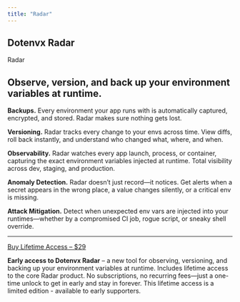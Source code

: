 ```yaml
---
title: "Radar"
---
```


<section class="w-full max-w-4xl lg:max-w-5xl mx-auto px-6 my-20 md:my-32">
  <div class="flex gap-3 h-full flex-col items-center justify-center">
    <div class="flex gap-1 text-center leading-relaxed my-1 items-center justify-center">
      <h1 class="text-center text-xl font-bold tracking-tight leading-none text-black dark:text-zinc-50">Dotenvx <span class="hidden">Radar</span></h1>
      <div class="inline-block bg-[#00FF00] text-black font-bold px-2 py-1 text-xl italic rounded-sm uppercase">Radar</div>
    </div>
    <h2 class="mb-5 text-center text-3xl sm:text-4xl md:text-5xl lg:text-6xl font-bold tracking-tight text-zinc-950 dark:text-zinc-50">Observe, version, and back up your environment variables at runtime.</h2>
    <div class="flex text-xl flex-col md:flex-row gap-4 md:gap-10 lg:gap-16">
      <div class="flex-1 flex flex-col gap-4 md:gap-8">
        <p>
          <strong>Backups.</strong>
          Every environment your app runs with is automatically captured, encrypted, and stored. Radar makes sure nothing gets lost.
        </p>
        <p>
          <strong>Versioning.</strong>
          Radar tracks every change to your envs across time. View diffs, roll back instantly, and understand who changed what, where, and when.
        </p>
        <p>
          <strong>Observability.</strong>
          Radar watches every app launch, process, or container, capturing the exact environment variables injected at runtime. Total visibility across dev, staging, and production.
        </p>
      </div>
      <div class="flex-1 flex flex-col gap-4 md:gap-8">
        <p>
          <strong>Anomaly Detection.</strong>
          Radar doesn’t just record—it notices. Get alerts when a secret appears in the wrong place, a value changes silently, or a critical env is missing.
        </p>
        <p>
          <strong>Attack Mitigation.</strong>
          Detect when unexpected env vars are injected into your runtimes—whether by a compromised CI job, rogue script, or sneaky shell override.
        </p>
        <hr/>
        <div class="flex flex-col gap-4">
          <a href="https://buy.stripe.com/bJe6oHccB2yM9WAbti7IY00" target="_blank" rel="noopener" class="btn-radar w-full flex-none inline-block" data-umami-event="Buy button">
            Buy Lifetime Access – $29
          </a>
          <p class="text-sm text-zinc-600 dark:text-zinc-300">
            <strong>Early access to Dotenvx Radar</strong> – a new tool for observing, versioning, and backing up your environment variables at runtime. Includes lifetime access to the core Radar product. No subscriptions, no recurring fees—just a one-time unlock to get in early and stay in forever. This lifetime access is a limited edition - available to early supporters.
          </p>
        </div>
      </div>
    </div>
  </div>
</section>

